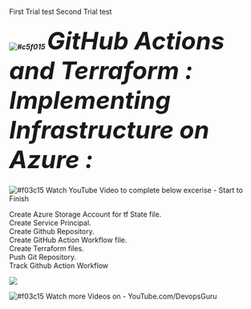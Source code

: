 First Trial test
Second Trial test

##### ![#c5f015](https://via.placeholder.com/15/c5f015/000000?text=+) <font size =10> GitHub Actions and Terraform : Implementing Infrastructure on Azure : </font> 
 
 ![#f03c15](https://via.placeholder.com/15/f03c15/000000?text=+) Watch YouTube Video to complete below excerise - Start to Finish
 
Create Azure Storage Account for tf State file.<br>
Create Service Principal.<br>
Create Github Repository.<br>
Create GitHub Action Workflow file.<br>
Create Terraform files.<br>
Push Git Repository.<br>
Track Github Action Workflow<br>



[![](http://img.youtube.com/vi/Wfo3E9YkFSk/0.jpg)](http://www.youtube.com/watch?v=Wfo3E9YkFSk" "Click Here to Watch Video")


  ![#f03c15](https://via.placeholder.com/15/f03c15/000000?text=+) Watch more Videos on - YouTube.com/DevopsGuru

